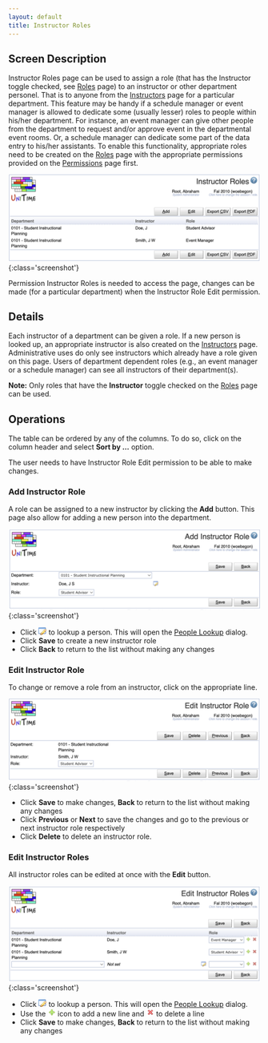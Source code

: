 ```yaml
---
layout: default
title: Instructor Roles
---
```



## Screen Description

Instructor Roles page can be used to assign a role (that has the Instructor toggle checked, see [Roles](roles) page) to an instructor or other department personel. That is to anyone from the [Instructors](instructors) page for a particular department. This feature may be handy if a schedule manager or event manager is allowed to dedicate some (usually lesser) roles to people within his/her department. For instance, an event manager can give other people from the department to request and/or approve event in the departmental event rooms. Or, a schedule manager can dedicate some part of the data entry to his/her assistants. To enable this functionality, appropriate roles need to be created on the [Roles](roles) page with the appropriate permissions provided on the [Permissions](permissions) page first.

![Instructor Roles](images/instructor-roles-1.png){:class='screenshot'}

Permission Instructor Roles is needed to access the page, changes can be made (for a particular department) when the Instructor Role Edit permission.

## Details

Each instructor of a department can be given a role. If a new person is looked up, an appropriate instructor is also created on the [Instructors](instructors) page. Administrative uses do only see instructors which already have a role given on this page. Users of department dependent roles (e.g., an event manager or a schedule manager) can see all instructors of their department(s).

**Note:** Only roles that have the **Instructor** toggle checked on the [Roles](roles) page can be used.

## Operations

The table can be ordered by any of the columns. To do so, click on the column header and select **Sort by ...** option.

The user needs to have Instructor Role Edit permission to be able to make changes.

### Add Instructor Role
A role can be assigned to a new instructor by clicking the **Add** button. This page also allow for adding a new person into the department.

![Instructor Roles](images/instructor-roles-2.png){:class='screenshot'}

* Click ![Lookup](images/icon-lookup-person.png) to lookup a person. This will open the [People Lookup](people-lookup) dialog.
* Click **Save** to create a new instructor role
* Click **Back** to return to the list without making any changes

### Edit Instructor Role
To change or remove a role from an instructor, click on the appropriate line.

![Instructor Roles](images/instructor-roles-3.png){:class='screenshot'}

* Click **Save** to make changes, **Back** to return to the list without making any changes
* Click **Previous** or **Next** to save the changes and go to the previous or next instructor role respectively
* Click **Delete** to delete an instructor role.

### Edit Instructor Roles
All instructor roles can be edited at once with the **Edit** button.

![Instructor Roles](images/instructor-roles-4.png){:class='screenshot'}

* Click ![Lookup](images/icon-lookup-person.png) to lookup a person. This will open the [People Lookup](people-lookup) dialog.
* Use the ![Add](images/icon-add.png) icon to add a new line and ![Delete](images/icon-delete.png) to delete a line
* Click **Save** to make changes, **Back** to return to the list without making any changes
